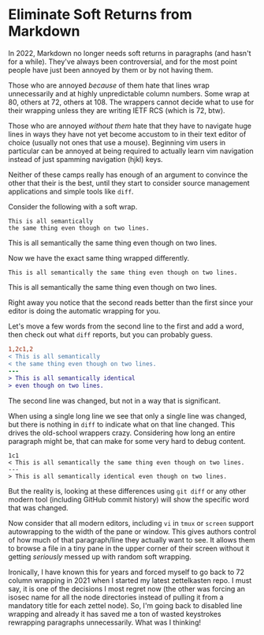 # Eliminate Soft Returns from Markdown

In 2022, Markdown no longer needs soft returns in paragraphs (and hasn't for a while). They've always been controversial, and for the most point people have just been annoyed by them or by not having them.

Those who are annoyed *because* of them hate that lines wrap unnecessarily and at highly unpredictable column numbers. Some wrap at 80, others at 72, others at 108. The wrappers cannot decide what to use for their wrapping unless they are writing IETF RCS (which is 72, btw).

Those who are annoyed *without them* hate that they have to navigate huge lines in ways they have not yet become accustom to in their text editor of choice (usually not ones that use a mouse). Beginning vim users in particular can be annoyed at being required to actually learn vim navigation instead of just spamming navigation (hjkl) keys.

Neither of these camps really has enough of an argument to convince the other that their is the best, until they start to consider source management applications and simple tools like `diff`.

Consider the following with a soft wrap.

```
This is all semantically
the same thing even though on two lines.
```

This is all semantically
the same thing even though on two lines.

Now we have the exact same thing wrapped differently.

```
This is all semantically the same thing even though on two lines.
```

This is all semantically the same thing even though on two lines.

Right away you notice that the second reads better than the first since your editor is doing the automatic wrapping for you.

Let's move a few words from the second line to the first and add a word, then
check out what `diff` reports, but you can probably guess.

```diff
1,2c1,2
< This is all semantically
< the same thing even though on two lines.
---
> This is all semantically identical
> even though on two lines.
```

The second line was changed, but not in a way that is significant.

When using a single long line we see that only a single line was changed, but there is nothing in `diff` to indicate what on that line changed. This drives the old-school wrappers crazy. Considering how long an entire paragraph might be, that can make for some very hard to debug content.

```out
1c1
< This is all semantically the same thing even though on two lines.
---
> This is all semantically identical even though on two lines.

```

But the reality is, looking at these differences using `git diff` or any other modern tool (including GitHub commit history) will show the specific word that was changed.

Now consider that all modern editors, including `vi` in `tmux` or `screen` support autowrapping to the width of the pane or window. This gives authors control of how much of that paragraph/line they actually want to see. It allows them to browse a file in a tiny pane in the upper corner of their screen without it getting *seriously* messed up with random soft wrapping.

Ironically, I have known this for years and forced myself to go back to 72 column wrapping in 2021 when I started my latest zettelkasten repo. I must say, it is one of the decisions I most regret now (the other was forcing an isosec name for all the node directories instead of pulling it from a mandatory title for each zettel node). So, I'm going back to disabled line wrapping and already it has saved me a ton of wasted keystrokes rewrapping paragraphs unnecessarily. What was I thinking!
